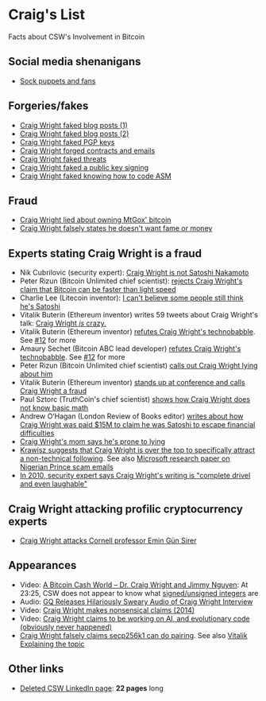 # Craig's List

Facts about CSW's Involvement in Bitcoin

## Social media shenanigans

* [Sock puppets and fans](sock-puppets.md)

## Forgeries/fakes

* [Craig Wright faked blog posts (1)](http://archive.is/t20d4)
* [Craig Wright faked blog posts (2)](http://archive.is/wTnzg)
* [Craig Wright faked PGP keys](http://archive.is/v8kfs)
* [Craig Wright forged contracts and emails](http://archive.is/O0CHg)
* [Craig Wright faked threats](http://archive.is/YTDGT)
* [Craig Wright faked a public key signing](http://archive.is/dNCUX)
* [Craig Wright faked knowing how to code ASM](https://twitter.com/_LR_/status/1033405218036170752)

## Fraud

* [Craig Wright lied about owning MtGox' bitcoin](http://archive.is/Nf7ix)
* [Craig Wright falsely states he doesn't want fame or money](https://www.youtube.com/watch?v=5DCAC1j2HTY)

## Experts stating Craig Wright is a fraud

* Nik Cubrilovic (security expert): [Craig Wright is not Satoshi Nakamoto](https://web.archive.org/web/20160503060225/https://www.nikcub.com/posts/craig-wright-is-not-satoshi-nakamoto/)
* Peter Rizun (Bitcoin Unlimited chief scientist): [rejects Craig Wright's claim that Bitcoin can be faster than light speed](http://archive.is/dmp2Y)
* Charlie Lee (Litecoin inventor): [I can't believe some people still think he's Satoshi](http://archive.is/DeWAu)
* Vitalik Buterin (Ethereum inventor) writes 59 tweets about Craig Wright's talk: [Craig Wright _is_ crazy.](https://twitter.com/VitalikButerin/status/981100213568864256)
* Vitalik Buterin (Ethereum inventor) [refutes Craig Wright's technobabble](https://www.reddit.com/r/btc/comments/8aavhc/after_reading_this_post_it_seems_clear_that/?sort=top). See [#12](https://github.com/abrkn/craig-wright-bitcoin-facts/issues/12) for more
* Amaury Sechet (Bitcoin ABC lead developer) [refutes Craig Wright's technobabble](https://www.reddit.com/r/btc/comments/8aavhc/after_reading_this_post_it_seems_clear_that/dwx9lf9/). See [#12](https://github.com/abrkn/craig-wright-bitcoin-facts/issues/12) for more
* Peter Rizun (Bitcoin Unlimited chief scientist) [calls out Craig Wright lying about him](http://archive.is/86tAU)
* Vitalik Buterin (Ethereum inventor) [stands up at conference and calls Craig Wright a fraud](https://www.youtube.com/watch?v=TglmWKJBTec)
* Paul Sztorc (TruthCoin's chief scientist) [shows how Craig Wright does not know basic math](https://www.reddit.com/r/Bitcoin/comments/6ovsvv/paul_sztorc_reviews_craigh_wrights_segwit_paper/)
* Andrew O’Hagan (London Review of Books editor) [writes about how Craig Wright was paid $15M to claim he was Satoshi to escape financial difficulties](http://archive.fo/kjuLi#selection-511.0-511.14)
* [Craig Wright's mom says he's prone to lying](http://archive.fo/kjuLi#selection-1655.0-1655.118)
* [Krawisz suggests that Craig Wright is over the top to specifically attract a non-technical following](https://www.youtube.com/watch?v=bBqSK0A72D8&feature=youtu.be). See also [Microsoft research paper on Nigerian Prince scam emails](https://maggienotmargaret.com/2012/06/20/nigerian-scam-emails/)
* [In 2010, security expert says Craig Wright's writing is "complete drivel and even laughable"](http://seclists.org/fulldisclosure/2010/Feb/144)

## Craig Wright attacking profilic cryptocurrency experts

* [Craig Wright attacks Cornell professor Emin Gün Sirer](http://archive.is/Bc9vi)

## Appearances

* Video: [A Bitcoin Cash World – Dr. Craig Wright and Jimmy Nguyen](https://www.youtube.com/watch?v=o94cWj8YqYs&feature=youtu.be&t=1405): At 23:25, CSW does not appear to know what [signed/unsigned integers](https://en.wikipedia.org/wiki/Signedness) are
* Audio: [GQ Releases Hilariously Sweary Audio of Craig Wright Interview](https://news.bitcoin.com/gq-sweary-audio-craig-wright/)
* Video: [Craig Wright makes nonsensical claims (2014)](https://www.youtube.com/watch?v=4GuqlQvFYJo)
* Video: [Craig Wright claims to be working on AI, and evolutionary code (obviously never happened)](https://www.youtube.com/watch?v=d0ttVAPKgTA?t=282)
* [Craig Wright falsely claims secp256k1 can do pairing](http://archive.is/tkucY). See also [Vitalik Explaining the topic](https://medium.com/@VitalikButerin/exploring-elliptic-curve-pairings-c73c1864e627)

## Other links

* [Deleted CSW LinkedIn page](https://archive.is/Q66Gl): **22 pages** long
